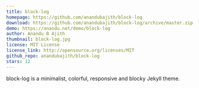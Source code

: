```yaml
---
title: block-log
homepage: https://github.com/anandubajith/block-log
download: https://github.com/anandubajith/block-log/archive/master.zip
demo: https://anandu.net/demo/block-log
author: Anandu B Ajith
thumbnail: block-log.jpg
license: MIT License
license_link: http://opensource.org/licenses/MIT
github_repo: anandubajith/block-log
stars: 12
---
```


block-log is a minimalist, colorful, responsive and blocky Jekyll theme.
